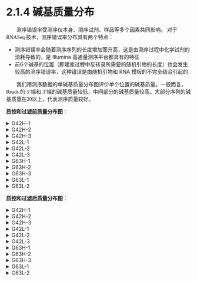 # 2.1.4 碱基质量分布

<font face="微软雅黑" >&emsp;&emsp;测序错误率受测序仪本身、测序试剂、样品等多个因素共同影响。 对于 RNASeq 技术，测序错误率分布具有两个特点：</font><br />


- 测序错误率会随着测序序列的长度增加而升高，这是由测序过程中化学试剂的消耗导致的，是 Illumina 高通量测序平台都具有的特征
- 前6个碱基的位置（即建库过程中反转录所需要的随机引物的长度）也会发生较高的测序错误率，这种错误是由随机引物和 RNA 模板的不完全结合引起的

<font face="微软雅黑" >&emsp;&emsp;我们用测序数据的单碱基质量分布图评价单个位置的碱基质量。一般而言，Reads 的 5’端和 3’端的碱基质量较低，中间部分的碱基质量较高。大部分序列的碱基质量在20以上，代表测序质量较好。</font><br />


**质控和过滤前质量分布图**：

<details><summary>G42H-1</summary><center><img src="../asset/G42H-1_quality_before.png">注：横坐标是Reads中碱基位置（5'->3'），横坐标是该位点某碱基质量值</center></details>
<details><summary>G42H-2</summary><center><img src="../asset/G42H-2_quality_before.png">注：横坐标是Reads中碱基位置（5'->3'），横坐标是该位点某碱基质量值</center></details>
<details><summary>G42H-3</summary><center><img src="../asset/G42H-3_quality_before.png">注：横坐标是Reads中碱基位置（5'->3'），横坐标是该位点某碱基质量值</center></details>
<details><summary>G42L-1</summary><center><img src="../asset/G42L-1_quality_before.png">注：横坐标是Reads中碱基位置（5'->3'），横坐标是该位点某碱基质量值</center></details>
<details><summary>G42L-2</summary><center><img src="../asset/G42L-2_quality_before.png">注：横坐标是Reads中碱基位置（5'->3'），横坐标是该位点某碱基质量值</center></details>
<details><summary>G42L-3</summary><center><img src="../asset/G42L-3_quality_before.png">注：横坐标是Reads中碱基位置（5'->3'），横坐标是该位点某碱基质量值</center></details>
<details><summary>G63H-1</summary><center><img src="../asset/G63H-1_quality_before.png">注：横坐标是Reads中碱基位置（5'->3'），横坐标是该位点某碱基质量值</center></details>
<details><summary>G63H-2</summary><center><img src="../asset/G63H-2_quality_before.png">注：横坐标是Reads中碱基位置（5'->3'），横坐标是该位点某碱基质量值</center></details>
<details><summary>G63H-3</summary><center><img src="../asset/G63H-3_quality_before.png">注：横坐标是Reads中碱基位置（5'->3'），横坐标是该位点某碱基质量值</center></details>
<details><summary>G63L-1</summary><center><img src="../asset/G63L-1_quality_before.png">注：横坐标是Reads中碱基位置（5'->3'），横坐标是该位点某碱基质量值</center></details>
<details><summary>G63L-2</summary><center><img src="../asset/G63L-2_quality_before.png">注：横坐标是Reads中碱基位置（5'->3'），横坐标是该位点某碱基质量值</center></details>


**质控和过滤后质量分布图**：

<details><summary>G42H-1</summary><center><img src="../asset/G42H-1_quality_after.png">注：横坐标是Reads中碱基位置（5'->3'），横坐标是该位点某碱基质量值</center></details>
<details><summary>G42H-2</summary><center><img src="../asset/G42H-2_quality_after.png">注：横坐标是Reads中碱基位置（5'->3'），横坐标是该位点某碱基质量值</center></details>
<details><summary>G42H-3</summary><center><img src="../asset/G42H-3_quality_after.png">注：横坐标是Reads中碱基位置（5'->3'），横坐标是该位点某碱基质量值</center></details>
<details><summary>G42L-1</summary><center><img src="../asset/G42L-1_quality_after.png">注：横坐标是Reads中碱基位置（5'->3'），横坐标是该位点某碱基质量值</center></details>
<details><summary>G42L-2</summary><center><img src="../asset/G42L-2_quality_after.png">注：横坐标是Reads中碱基位置（5'->3'），横坐标是该位点某碱基质量值</center></details>
<details><summary>G42L-3</summary><center><img src="../asset/G42L-3_quality_after.png">注：横坐标是Reads中碱基位置（5'->3'），横坐标是该位点某碱基质量值</center></details>
<details><summary>G63H-1</summary><center><img src="../asset/G63H-1_quality_after.png">注：横坐标是Reads中碱基位置（5'->3'），横坐标是该位点某碱基质量值</center></details>
<details><summary>G63H-2</summary><center><img src="../asset/G63H-2_quality_after.png">注：横坐标是Reads中碱基位置（5'->3'），横坐标是该位点某碱基质量值</center></details>
<details><summary>G63H-3</summary><center><img src="../asset/G63H-3_quality_after.png">注：横坐标是Reads中碱基位置（5'->3'），横坐标是该位点某碱基质量值</center></details>
<details><summary>G63L-1</summary><center><img src="../asset/G63L-1_quality_after.png">注：横坐标是Reads中碱基位置（5'->3'），横坐标是该位点某碱基质量值</center></details>
<details><summary>G63L-2</summary><center><img src="../asset/G63L-2_quality_after.png">注：横坐标是Reads中碱基位置（5'->3'），横坐标是该位点某碱基质量值</center></details>